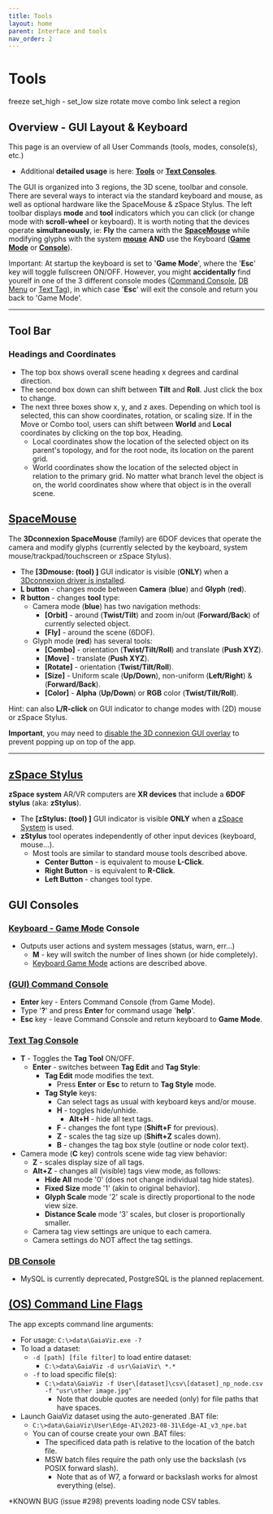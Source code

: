 ```yaml
---
title: Tools
layout: home
parent: Interface and tools
nav_order: 2
---
```



# Tools

 freeze
 set_high - set_low
 size
 rotate
 move
 combo
 link
 select a region


## Overview - GUI Layout & Keyboard

[](https://github.com/GaiaViz/GaiaViz/wiki/User-Commands#overview---gui-layout--keyboard)

This page is an overview of all User Commands (tools, modes, console(s), etc.)

- Additional **detailed usage** is here: [**Tools**](https://github.com/GaiaViz/GaiaViz/wiki/Tools) or [**Text Consoles**](https://github.com/GaiaViz/GaiaViz/wiki/Text-Consoles).

The GUI is organized into 3 regions, the 3D scene, toolbar and console. There are several ways to interact via the standard keyboard and mouse, as well as optional hardware like the SpaceMouse & zSpace Stylus. The left toolbar displays **mode** and **tool** indicators which you can click (or change mode with **scroll-wheel** or keyboard). It is worth noting that the devices operate **simultaneously**, ie: **Fly** the camera with the [**SpaceMouse**](https://github.com/GaiaViz/GaiaViz/wiki/User-Commands#SpaceMouse) while modifying glyphs with the system [**mouse**](https://github.com/GaiaViz/GaiaViz/wiki/User-Commands#mouse-trackball-trackpad--touchscreen) **AND** use the Keyboard ([**Game Mode**](https://github.com/GaiaViz/GaiaViz/wiki/User-Commands#keyboard---game-mode) or [**Console**](https://github.com/GaiaViz/GaiaViz/wiki/User-Commands#text-tags--console)).

Important: At startup the keyboard is set to '**Game Mode**', where the '**Esc**' key will toggle fullscreen ON/OFF. However, you might **accidentally** find yourelf in one of the 3 different console modes ([Command Console](https://github.com/GaiaViz/GaiaViz/wiki/User-Commands#gui-command-console), [DB Menu](https://github.com/GaiaViz/GaiaViz/wiki/User-Commands#db-menu) or [Text Tag](https://github.com/GaiaViz/GaiaViz/wiki/User-Commands#text-tags--console)), in which case '**Esc**' will exit the console and return you back to 'Game Mode'.

---

## **Tool Bar**

[](https://github.com/GaiaViz/GaiaViz/wiki/User-Commands#tool-bar)

### Headings and Coordinates

[](https://github.com/GaiaViz/GaiaViz/wiki/User-Commands#headings-and-coordinates)

- The top box shows overall scene heading x degrees and cardinal direction.
- The second box down can shift between **Tilt** and **Roll**. Just click the box to change.
- The next three boxes show x, y, and z axes. Depending on which tool is selected, this can show coordinates, rotation, or scaling size. If in the Move or Combo tool, users can shift between **World** and **Local** coordinates by clicking on the top box, Heading.
    - Local coordinates show the location of the selected object on its parent's topology, and for the root node, its location on the parent grid.
    - World coordinates show the location of the selected object in relation to the primary grid. No matter what branch level the object is on, the world coordinates show where that object is in the overall scene.



## [SpaceMouse](https://github.com/GaiaViz/GaiaViz/wiki/3D-Mouse#spacemouse)

[](https://github.com/GaiaViz/GaiaViz/wiki/User-Commands#spacemouse)

The **3Dconnexion SpaceMouse** (family) are 6DOF devices that operate the camera and modify glyphs (currently selected by the keyboard, system mouse/trackpad/touchscreen or zSpace Stylus).

- The **[3Dmouse: (tool) ]** GUI indicator is visible (**ONLY**) when a [3Dconnexion driver is installed](https://github.com/GaiaViz/GaiaViz/wiki/3D-Mouse#spacemouse).
- **L button** - changes mode between **Camera** (**blue**) and **Glyph** (**red**).
- **R button** - changes **tool** type:
    - Camera mode (**blue**) has two navigation methods:
        - **[Orbit]** - around (**Twist/Tilt**) and zoom in/out (**Forward/Back**) of currently selected object.
        - **[Fly]** - around the scene (6DOF).
    - Glyph mode (**red**) has several tools:
        - **[Combo]** - orientation (**Twist/Tilt/Roll**) and translate (**Push XYZ**).
        - **[Move]** - translate (**Push XYZ**).
        - **[Rotate]** - orientation (**Twist/Tilt/Roll**).
        - **[Size]** - Uniform scale (**Up/Down**), non-uniform (**Left/Right**) & (**Forward/Back**).
        - **[Color]** - **Alpha** (**Up/Down**) or **RGB** color (**Twist/Tilt/Roll**).

Hint: can also **L/R-click** on GUI indicator to change modes with (2D) mouse or zSpace Stylus.

**Important**, you may need to [disable the 3D connexion GUI overlay](https://github.com/GaiaViz/GaiaViz/wiki/Space-Mouse) to prevent popping up on top of the app.

---

## [zSpace Stylus](https://github.com/GaiaViz/GaiaViz/wiki/zSpace)

[](https://github.com/GaiaViz/GaiaViz/wiki/User-Commands#zspace-stylus)

**zSpace system** AR/VR computers are **XR devices** that include a **6DOF stylus** (aka: **zStylus**).

- The **[zStylus: (tool) ]** GUI indicator is visible **ONLY** when a [zSpace System](https://github.com/GaiaViz/GaiaViz/wiki/zSpace) is used.
- **zStylus** tool operates independently of other input devices (keyboard, mouse...).
    - Most tools are similar to standard mouse tools described above.
        - **Center Button** - is equivalent to mouse **L-Click**.
        - **Right Button** - is equivalent to **R-Click**.
        - **Left Button** - changes tool type.



## GUI Consoles

[](https://github.com/GaiaViz/GaiaViz/wiki/User-Commands#gui-consoles)

### [Keyboard - Game Mode](https://github.com/GaiaViz/GaiaViz/wiki/User-Commands#keyboard---game-mode) Console

- Outputs user actions and system messages (status, warn, err...)
    - **M** - key will switch the number of lines shown (or hide completely).
    - [Keyboard Game Mode](https://github.com/GaiaViz/GaiaViz/wiki/User-Commands#keyboard---game-mode) actions are described above.

### [(GUI) Command Console](https://github.com/GaiaViz/GaiaViz/wiki/GUI-Console)

- **Enter** key - Enters Command Console (from Game Mode).
- Type '**?**' and press **Enter** for command usage '**help**'.
- **Esc** key - leave Command Console and return keyboard to **Game Mode**.

### [Text Tag Console](https://github.com/GaiaViz/GaiaViz/wiki/Text-Tags)

- **T** - Toggles the **Tag Tool** ON/OFF.
    - **Enter** - switches between **Tag Edit** and **Tag Style**:
        - **Tag Edit** mode modifies the text.
            - Press **Enter** or **Esc** to return to **Tag Style** mode.
        - **Tag Style** keys:
            - Can select tags as usual with keyboard keys and/or mouse.
            - **H** - toggles hide/unhide.
                - **Alt+H** - hide all text tags.
            - **F** - changes the font type (**Shift+F** for previous).
            - **Z** - scales the tag size up (**Shift+Z** scales down).
            - **B** - changes the tag box style (outline or node color text).
- Camera mode (**C** key) controls scene wide tag view behavior:
    - **Z** - scales display size of all tags.
    - **Alt+Z** - changes all (visible) tags view mode, as follows:
        - **Hide All** mode '0' (does not change individual tag hide states).
        - **Fixed Size** mode '1' (akin to original behavior).
        - **Glyph Scale** mode '2' scale is directly proportional to the node view size.
        - **Distance Scale** mode '3' scales, but closer is proportionally smaller.
    - Camera tag view settings are unique to each camera.
    - Camera settings do NOT affect the tag settings.

### [DB Console](https://github.com/GaiaViz/GaiaViz/wiki/MySQL)
- MySQL is currently deprecated, PostgreSQL is the planned replacement.

## [(OS) Command Line Flags](https://github.com/GaiaViz/GaiaViz/wiki/System-Console)

[](https://github.com/GaiaViz/GaiaViz/wiki/User-Commands#os-command-line-flags)

The app excepts command line arguments:

- For usage: `C:\>data\GaiaViz.exe -?`
- To load a dataset:
    - `-d [path] [file filter]` to load entire dataset:
        - `C:\>data\GaiaViz -d usr\GaiaViz\ *.*`
    - `-f` to load specific file(s):
        - `C:\>data\GaiaViz -f User\[dataset]\csv\[dataset]_np_node.csv -f "usr\other image.jpg"`
            - Note that double quotes are needed (only) for file paths that have spaces.
- Launch GaiaViz dataset using the auto-generated .BAT file:
    - `C:\>data\GaiaViz\User\Edge-AI\2023-08-31\Edge-AI_v3_npe.bat`
    - You can of course create your own .BAT files:
        - The specificed data path is relative to the location of the batch file.
        - MSW batch files require the path only use the backslash (vs POSIX forward slash).
            - Note that as of W7, a forward or backslash works for almost everything (else).

*KNOWN BUG (issue #298) prevents loading node CSV tables.